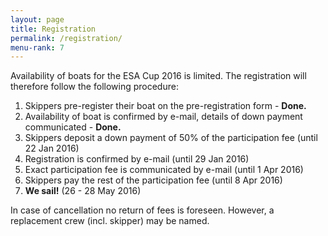 ```yaml
---
layout: page
title: Registration
permalink: /registration/
menu-rank: 7
---
```


Availability of boats for the ESA Cup 2016 is limited. The registration will
therefore follow the following procedure:

1. Skippers pre-register their boat on the pre-registration form - **Done.**
2. Availability of boat is confirmed by e-mail, details of down payment communicated - **Done.**
3. Skippers deposit a down payment of 50% of the participation fee (until 22 Jan 2016)
4. Registration is confirmed by e-mail (until 29 Jan 2016)
5. Exact participation fee is communicated by e-mail (until 1 Apr 2016)   
6. Skippers pay the rest of the participation fee (until 8 Apr 2016)
7. **We sail!** (26 - 28 May 2016)

In case of cancellation no return of fees is foreseen. However, a replacement
crew (incl. skipper) may be named. 
